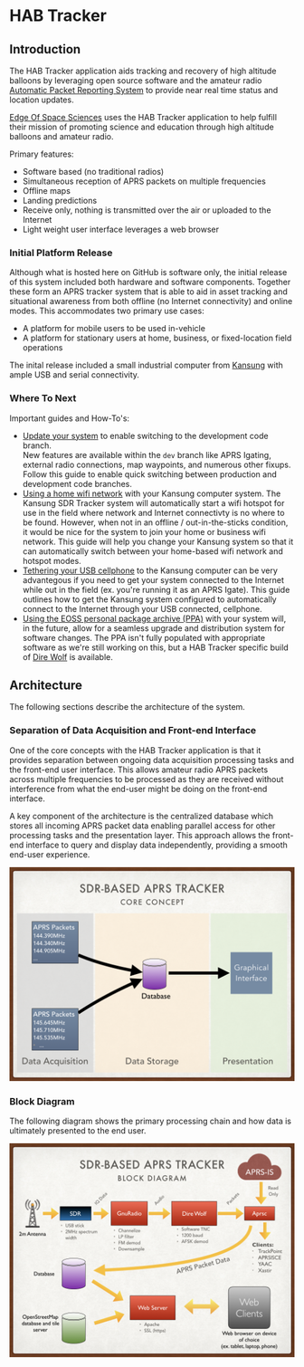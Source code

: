 # HAB Tracker

## Introduction ##

The HAB Tracker application aids tracking and recovery of high altitude balloons by leveraging open source software and the amateur radio 
[Automatic Packet Reporting System](http://www.aprs.org) to provide near real time status and location updates.

[Edge Of Space Sciences](https://www.eoss.org) uses the HAB Tracker application to help fulfill their mission of promoting science and education through high altitude balloons and amateur radio.

Primary features:
 - Software based (no traditional radios)
 - Simultaneous reception of APRS packets on multiple frequencies
 - Offline maps
 - Landing predictions
 - Receive only, nothing is transmitted over the air or uploaded to the Internet
 - Light weight user interface leverages a web browser


### Initial Platform Release ###

Although what is hosted here on GitHub is software only, the initial release of this system included both hardware
and software components.  Together these form an APRS tracker system that is able to aid in asset tracking and situational awareness from both offline (no Internet connectivity) and online modes.  This accommodates two primary use cases:
- A platform for mobile users to be used in-vehicle
- A platform for stationary users at home, business, or fixed-location field operations

The inital release included a small industrial computer from [Kansung](https://www.kansung.com/) with ample USB and serial connectivity.  



### Where To Next ###

Important guides and How-To's:
- [Update your system](doc/EOSS-Upgrades-and-Code-Branches.md) to enable switching to the development code branch.  
New features are available within the `dev` branch like APRS Igating, external radio connections, map waypoints, and 
numerous other fixups.  Follow this guide to enable quick switching between production and development code branches.
- [Using a home wifi network](doc/EOSS-SDR-Tracker-WiFi.md) with your Kansung computer system.  The Kansung SDR
Tracker system will automatically start a wifi hotspot for use in the field where network and Internet connectivty is no 
where to be found.  However, when not in an offline / out-in-the-sticks condition, it would be nice for the system to join your home or business wifi network.  This guide will help you change your Kansung system so that it can automatically switch between your home-based wifi network and hotspot modes.
- [Tethering your USB cellphone](doc/EOSS-SDR-USB-Cellphone-Tether.md) to the Kansung computer can be very advantegous if 
you need to get your system connected to the Internet while out in the field (ex. you're running it as an APRS Igate).  This guide outlines  how to get the Kansung system configured to automatically connect to the Internet through your USB connected, cellphone.
- [Using the EOSS personal package archive (PPA)](doc/EOSS-Install-PPA.md) with your system will, in the future, allow for a seamless upgrade and distribution system for software changes.  The PPA isn't fully populated with appropriate software as we're still working on this, but a HAB Tracker specific build of [Dire Wolf](https://github.com/wb2osz/direwolf) is available.



## Architecture ##

The following sections describe the architecture of the system.


### Separation of Data Acquisition and Front-end Interface
One of the core concepts with the HAB Tracker application is that it provides separation between ongoing data acquisition
processing tasks and the front-end user interface.  This allows amateur radio APRS packets across multiple frequencies to 
be processed as they are received without interference from what the end-user might be doing on the 
front-end interface. 

A key component of the architecture is the centralized database which stores all incoming APRS packet data enabling 
parallel access for other processing tasks and the presentation layer.  This approach allows the
front-end interface to query and display data independently, providing a smooth end-user experience.

<img src="doc/assets/Core-concept.png" alt="The Core Concept" width="600">



### Block Diagram
The following diagram shows the primary processing chain and how data is ultimately presented to the end user.

<img src="doc/assets/Block-diagram.png" alt="The Block Diagram" width="600">
